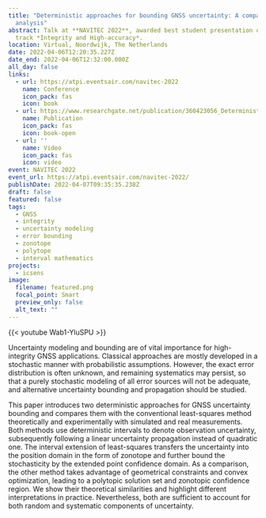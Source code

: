 ```yaml
---
title: "Deterministic approaches for bounding GNSS uncertainty: A comparative
  analysis"
abstract: Talk at **NAVITEC 2022**, awarded best student presentation of the
  track *Integrity and High-accuracy*.
location: Virtual, Noordwijk, The Netherlands
date: 2022-04-06T12:20:35.227Z
date_end: 2022-04-06T12:32:00.000Z
all_day: false
links:
  - url: https://atpi.eventsair.com/navitec-2022
    name: Conference
    icon_pack: fas
    icon: book
  - url: https://www.researchgate.net/publication/360423056_Deterministic_Approaches_for_Bounding_GNSS_Uncertainty_A_Comparative_Analysis
    name: Publication
    icon_pack: fas
    icon: book-open
  - url: ''
    name: Video
    icon_pack: fas
    icon: video
event: NAVITEC 2022
event_url: https://atpi.eventsair.com/navitec-2022/
publishDate: 2022-04-07T09:35:35.238Z
draft: false
featured: false
tags:
  - GNSS
  - integrity
  - uncertainty modeling
  - error bounding
  - zonotope
  - polytope
  - interval mathematics
projects:
  - icsens
image:
  filename: featured.png
  focal_point: Smart
  preview_only: false
  alt_text: ""
---
```

{{< youtube Wab1-YluSPU >}}



Uncertainty modeling and bounding are of vital importance for high-integrity GNSS applications. Classical approaches are mostly developed in a stochastic manner with probabilistic assumptions. However, the exact error distribution is often unknown, and remaining systematics may persist, so that a purely stochastic modeling of all error sources will not be adequate, and alternative uncertainty bounding and propagation should be studied. 

This paper introduces two deterministic approaches for GNSS uncertainty bounding and compares them with the conventional least-squares method theoretically and experimentally with simulated and real measurements. Both methods use deterministic intervals to denote observation uncertainty, subsequently following a linear uncertainty propagation instead of quadratic one. The interval extension of least-squares transfers the uncertainty into the position domain in the form of zonotope and further bound the stochasticity by the extended point confidence domain. As a comparison, the other method takes advantage of geometrical constraints and convex optimization, leading to a polytopic solution set and zonotopic confidence region. We show their theoretical similarities and highlight different interpretations in practice. Nevertheless, both are sufficient to account for both random and systematic components of uncertainty.
